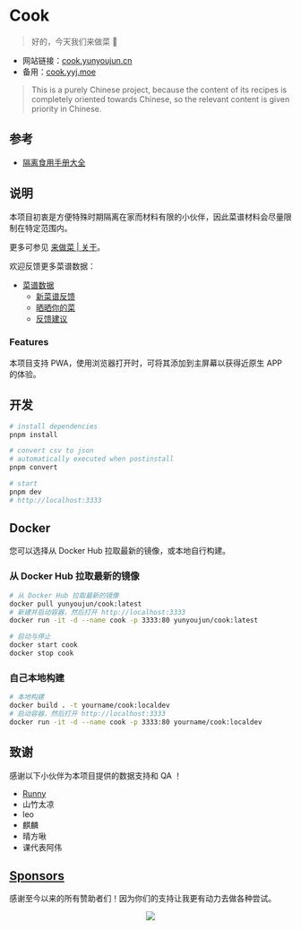# Cook

> 好的，今天我们来做菜 🥬

- 网站链接：[cook.yunyoujun.cn](https://cook.yunyoujun.cn)
- 备用：[cook.yyj.moe](https://cook.yyj.moe)

> This is a purely Chinese project, because the content of its recipes  is completely oriented towards Chinese, so the relevant content is given priority in Chinese.

## 参考

- [隔离食用手册大全](https://docs.qq.com/sheet/DZUpJS0tQZm1YYWlt)

## 说明

本项目初衷是方便特殊时期隔离在家而材料有限的小伙伴，因此菜谱材料会尽量限制在特定范围内。

更多可参见 [来做菜 | 关于](https://cook.yunyoujun.cn/about)。

欢迎反馈更多菜谱数据：

- [菜谱数据](https://docs.qq.com/sheet/DQk1vdkhFV0twQVNS)
  - [新菜谱反馈](https://docs.qq.com/sheet/DQk1vdkhFV0twQVNS?tab=uykkic)
  - [晒晒你的菜](https://docs.qq.com/sheet/DQk1vdkhFV0twQVNS?tab=dmeahc)
  - [反馈建议](https://docs.qq.com/sheet/DQk1vdkhFV0twQVNS?tab=snaau2)

### Features

本项目支持 PWA，使用浏览器打开时，可将其添加到主屏幕以获得近原生 APP 的体验。

## 开发

```bash
# install dependencies
pnpm install

# convert csv to json
# automatically executed when postinstall
pnpm convert

# start
pnpm dev
# http://localhost:3333
```

## Docker

您可以选择从 Docker Hub 拉取最新的镜像，或本地自行构建。

### 从 Docker Hub 拉取最新的镜像

```bash
# 从 Docker Hub 拉取最新的镜像
docker pull yunyoujun/cook:latest
# 新建并启动容器，然后打开 http://localhost:3333
docker run -it -d --name cook -p 3333:80 yunyoujun/cook:latest

# 启动与停止
docker start cook
docker stop cook
```

### 自己本地构建

```bash
# 本地构建
docker build . -t yourname/cook:localdev
# 启动容器，然后打开 http://localhost:3333
docker run -it -d --name cook -p 3333:80 yourname/cook:localdev
```

## 致谢

感谢以下小伙伴为本项目提供的数据支持和 QA ！

- [Runny](https://weibo.com/runny)
- 山竹太凉
- leo
- 麒麟
- 晴方啾
- 课代表阿伟

## [Sponsors](https://sponsors.yunyoujun.cn)

感谢至今以来的所有赞助者们！因为你们的支持让我更有动力去做各种尝试。

<p align="center">
  <a href="https://cdn.jsdelivr.net/gh/YunYouJun/sponsors/public/sponsors.svg">
    <img src='https://cdn.jsdelivr.net/gh/YunYouJun/sponsors/public/sponsors.svg'/>
  </a>
</p>

